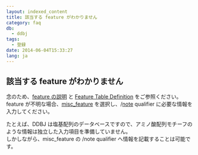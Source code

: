 ```yaml
---
layout: indexed_content
title: 該当する feature がわかりません
category: faq
db:
  - ddbj
tags: 
  - 登録
date: 2014-06-04T15:33:27
lang: ja
---
```


## 該当する feature がわかりません

<p>念のため、<a href="/ddbj/features.html">feature の説明</a> と <a href="/ddbj/full_index-e.html">Feature Table Definition</a> をご参照ください。<br>feature が不明な場合、<a href="/ddbj/features.html#misc_feature">misc_feature</a> を選択し、/<a href="/ddbj/qualifiers.html#note">note</a> qualifier に必要な情報を入力してください。</p>
<p>たとえば、DDBJ は塩基配列のデータベースですので、アミノ酸配列モチーフのような情報は独立した入力項目を準備していません。<br>しかしながら、misc_feature の /note qualifier へ情報を記載することは可能です。</p>